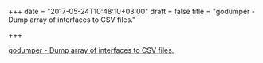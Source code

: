 +++
date = "2017-05-24T10:48:10+03:00"
draft = false
title = "godumper - Dump array of interfaces to CSV files."

+++

<p><a href="https://github.com/ahmdrz/godumper">godumper - Dump array of interfaces to CSV files.</a></p>